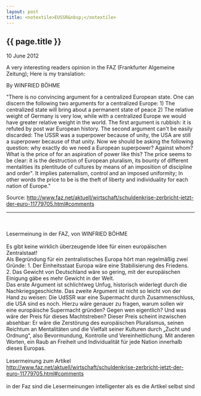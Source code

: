 ```yaml
---
layout: post
title: <notextile>EUSSR&nbsp;</notextile>
---
```


{{ page.title }}
----------------

<p class="publish_date">
10 June 2012

</p>

A very interesting readers opinion in the FAZ (Frankfurter Algemeine Zeitung); Here is my translation:

By WINFRIED BÖHME

"There is no convincing argument for a centralized European state. One can discern the following two arguments for a centralized Europe: 1) The centralized state will bring about a permanent state of peace 2) The relative weight of Germany is very low, while with a centralized Europe we would have greater relative weight in the world.
The first argument is rubbish: it is refuted by post war European history. The second argument can't be easily discarded: The USSR was a superpower because of unity, the USA are still a superpower because of that unity. Now we should be asking the following question: why exactly do we need a European superpower? Against whom? What is the price of for an aspiration of power like this? The price seems to be clear: it is the destruction of European pluralism, its bounty of different mentalities its plentitude of cultures by means of an imposition of discipline and order". It implies paternalism, control and an imposed uniformity;
In other words the price to be is the theft of liberty and individuality for each nation of Europe."

Source: <a class="ot-anchor" href="http://www.faz.net/aktuell/wirtschaft/schuldenkrise-zerbricht-jetzt-der-euro-11779705.html#comments" rel="nofollow">http://www.faz.net/aktuell/wirtschaft/schuldenkrise-zerbricht-jetzt-der-euro-11779705.html#comments</a> 

------

<br><br>Lesermeinung in der FAZ, von WINFRIED B&Ouml;HME<br><br>Es gibt keine wirklich &uuml;berzeugende Idee f&uuml;r einen europ&auml;ischen Zentralstaat!<br>Als Begr&uuml;ndung f&uuml;r ein zentralistisches Europa h&ouml;rt man regelm&auml;&szlig;ig zwei Gr&uuml;nde: 1. Der Einheitsstaat Europa w&auml;re eine Stabilisierung des Friedens. 2. Das Gewicht von Deutschland w&auml;re so gering, mit der europ&auml;ischen Einigung g&auml;be es mehr Gewicht in der Welt.&nbsp;<br>Das erste Argument ist schlichtweg Unfug, historisch widerlegt durch die Nachkriegsgeschichte. Das zweite Argument ist nicht so leicht von der Hand zu weisen: Die UdSSR war eine Supermacht durch Zusammenschluss, die USA sind es noch. Hierzu w&auml;re genauer zu fragen, warum sollen wir eine europ&auml;ische Supermacht gr&uuml;nden? Gegen wen eigentlich? Und was w&auml;re der Preis f&uuml;r dieses Machtstreben? Dieser Preis scheint inzwischen absehbar: Er w&auml;re die Zerst&ouml;rung des europ&auml;ischen Pluralismus, seinen Reichtum an Mentalit&auml;ten und die Vielfalt seiner Kulturen durch &bdquo;Zucht und Ordnung&ldquo;, also Bevormundung, Kontrolle und Vereinheitlichung. Mit anderen Worten, ein Raub an Freiheit und Individualit&auml;t f&uuml;r jede Nation innerhalb dieses Europas.<br><br>Lesermeinung zum Artikel <a class="ot-anchor" href="http://www.faz.net/aktuell/wirtschaft/schuldenkrise-zerbricht-jetzt-der-euro-11779705.html#comments" rel="nofollow">http://www.faz.net/aktuell/wirtschaft/schuldenkrise-zerbricht-jetzt-der-euro-11779705.html#comments</a><br><br>in der Faz sind die Lesermeinungen intelligenter als es die Artikel selbst sind
